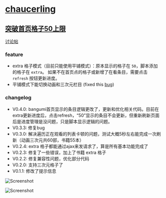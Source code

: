 # [chaucerling](https://github.com/chaucerling)

## [突破首页格子50上限](bgm_tracking_improvement.user.js?raw=true)

[讨论帖](https://bgm.tv/group/topic/317991)

### feature
- extra 格子模式（目前只能使用平铺模式）：原本显示的格子在 `50`，脚本添加的格子在 `extra`。 如果不在首页点的格子或新增了在看条目，需要点击 `refresh` 按钮更新进度。
- 平铺模式下能切换动画和三次元栏目 (fixed this [bug](https://github.com/bangumi/issues/issues/12))

### changelog
- V0.4.0: bangumi首页显示的条目逻辑更改了，更新和优化相关代码。目前在extra更新进度后，点击refresh，“50”显示的条目不会更新，但重新刷新页面后是进度管理是没问题，只是脚本显示逻辑的问题。
- V0.3.3: 修复bug
- V0.3.0: 解决遍历正在观看的列表卡顿的问题，测试大概5秒左右能完成一次刷新（动画三次元共60部，书籍55本）
- V0.2.4: extra 格子都能通过ajax来发请求了，算是所有基本功能完成了
- V0.2.3: 修复了一些错误，加上了书籍 extra 格子
- V0.2.2: 修复兼容性问题，优化部分代码
- V0.2.0: 支持三次元格子了
- V0.1.1: 修改了提示信息

![Screenshot](http://r6.loli.io/NB3eEr.png)

![Screenshot](http://r5.loli.io/2AB7j2.png)
